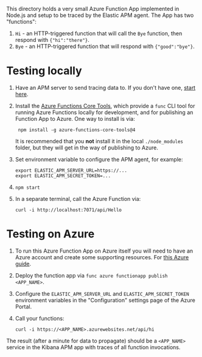 This directory holds a very small Azure Function App implemented in Node.js
and setup to be traced by the Elastic APM agent. The App has two "functions":

1. `Hi` - an HTTP-triggered function that will call the `Bye` function, then
   respond with `{"hi":"there"}`.
2. `Bye` - an HTTP-triggered function that will respond with `{"good":"bye"}`.


# Testing locally

1. Have an APM server to send tracing data to. If you don't have one,
   [start here](https://www.elastic.co/guide/en/apm/guide/current/apm-quick-start.html).

2. Install the [Azure Functions Core Tools](https://github.com/Azure/azure-functions-core-tools),
   which provide a `func` CLI tool for running Azure Functions locally for
   development, and for publishing an Function App to Azure. One way to
   install is via:

        npm install -g azure-functions-core-tools@4

    It is recommended that you **not** install it in the local `./node_modules`
    folder, but they will get in the way of publishing to Azure.

3. Set environment variable to configure the APM agent, for example:

    ```
    export ELASTIC_APM_SERVER_URL=https://...
    export ELASTIC_APM_SECRET_TOKEN=...
    ```

4. `npm start`

5. In a separate terminal, call the Azure Function via:

    ```
    curl -i http://localhost:7071/api/Hello
    ```


# Testing on Azure

1. To run this Azure Function App on Azure itself you will need to have an Azure
   account and create some supporting resources. For [this Azure guide](https://learn.microsoft.com/en-us/azure/azure-functions/create-first-function-cli-node#create-supporting-azure-resources-for-your-function).

2. Deploy the function app via `func azure functionapp publish <APP_NAME>`.

3. Configure the `ELASTIC_APM_SERVER_URL` and `ELASTIC_APM_SECRET_TOKEN` environment
   variables in the "Configuration" settings page of the Azure Portal.

4. Call your functions:

    ```
    curl -i https://<APP_NAME>.azurewebsites.net/api/hi
    ```

The result (after a minute for data to propagate) should be a `<APP_NAME>` service
in the Kibana APM app with traces of all function invocations.
